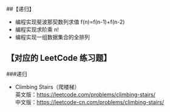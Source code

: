 ##【递归】
- 编程实现斐波那契数列求值 f(n)=f(n-1)+f(n-2)
- 编程实现求阶乘 n!
- 编程实现一组数据集合的全排列

## 【对应的 LeetCode 练习题】
###递归
 -  Climbing Stairs（爬楼梯）    
英文版：https://leetcode.com/problems/climbing-stairs/  
中文版：https://leetcode-cn.com/problems/climbing-stairs/   



